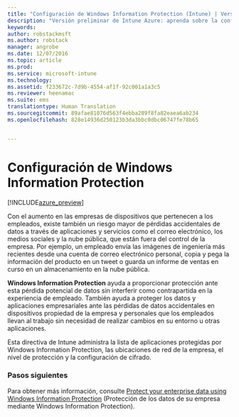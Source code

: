 ```yaml
---
title: "Configuración de Windows Information Protection (Intune) | Versión preliminar de Intune Azure | Microsoft Docs"
description: "Versión preliminar de Intune Azure: aprenda sobre la configuración de Intune que puede usar para administrar Windows Information Protection."
keywords: 
author: robstackmsft
ms.author: robstack
manager: angrobe
ms.date: 12/07/2016
ms.topic: article
ms.prod: 
ms.service: microsoft-intune
ms.technology: 
ms.assetid: f233672c-7d9b-4554-af1f-92c001a1a3c5
ms.reviewer: heenamac
ms.suite: ems
translationtype: Human Translation
ms.sourcegitcommit: 89afae81076d563f4ebba289f8fa82eaea6ab234
ms.openlocfilehash: 828e14936d250123b3da3bbc0dbc06747fe78b65


---
```


# <a name="how-to-configure-windows-information-protection"></a>Configuración de Windows Information Protection 

[!INCLUDE[azure_preview](../includes/azure_preview.md)]

Con el aumento en las empresas de dispositivos que pertenecen a los empleados, existe también un riesgo mayor de pérdidas accidentales de datos a través de aplicaciones y servicios como el correo electrónico, los medios sociales y la nube pública, que están fuera del control de la empresa. Por ejemplo, un empleado envía las imágenes de ingeniería más recientes desde una cuenta de correo electrónico personal, copia y pega la información del producto en un tweet o guarda un informe de ventas en curso en un almacenamiento en la nube pública.

**Windows Information Protection** ayuda a proporcionar protección ante esta pérdida potencial de datos sin interferir como contrapartida en la experiencia de empleado. También ayuda a proteger los datos y aplicaciones empresariales ante las pérdidas de datos accidentales en dispositivos propiedad de la empresa y personales que los empleados llevan al trabajo sin necesidad de realizar cambios en su entorno u otras aplicaciones.

Esta directiva de Intune administra la lista de aplicaciones protegidas por Windows Information Protection, las ubicaciones de red de la empresa, el nivel de protección y la configuración de cifrado.

### <a name="next-steps"></a>Pasos siguientes
Para obtener más información, consulte [Protect your enterprise data using Windows Information Protection](https://technet.microsoft.com/itpro/windows/keep-secure/protect-enterprise-data-using-wip) (Protección de los datos de su empresa mediante Windows Information Protection).



<!--HONumber=Feb17_HO1-->


